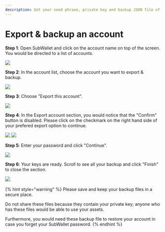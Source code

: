 ```yaml
---
description: Get your seed phrase, private key and backup JSON file of your account
---
```


# Export & backup an account

**Step 1**: Open SubWallet and click on the account name on top of the screen. You would be directed to a list of accounts.

![](<../../.gitbook/assets/image (36) (1) (1).png>)

**Step 2**: In the account list, choose the account you want to export & backup.&#x20;

![](<../../.gitbook/assets/image (31) (1) (1).png>)

**Step 3**: Choose "Export this account".

![](<../../.gitbook/assets/image (1) (5).png>)

**Step 4**: In the Export account section, you would notice that the "Confirm" button is disabled. Please click on the checkmark on the right hand side of your prefered export option to continue. &#x20;

![](<../../.gitbook/assets/image (64) (1) (1).png>) ![](<../../.gitbook/assets/image (12) (2).png>)

**Step 5**: Enter your password and click "Continue".&#x20;

![](<../../.gitbook/assets/image (32) (1) (1).png>)

**Step 6**: Your keys are ready. Scroll to see all your backup and click "Finish" to close the section.&#x20;

![](<../../.gitbook/assets/image (16) (2) (1).png>) <img src="../../.gitbook/assets/image (27) (1) (1).png" alt="" data-size="original">

{% hint style="warning" %}
Please save and keep your backup files in a secure place.&#x20;

Do not share these files because they contain your private key; anyone who has these files would be able to use your assets.

Furthermore, you would need these backup file to restore your account in case you forget your SubWallet password.
{% endhint %}



